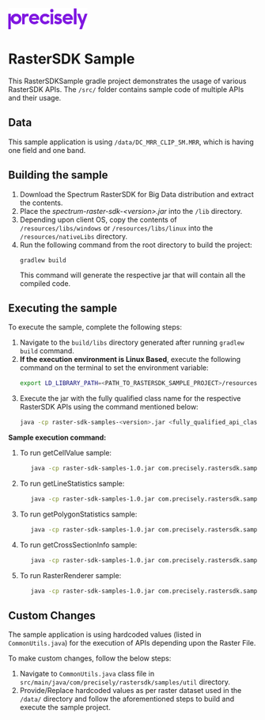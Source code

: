 ![Precisely](https://raw.githubusercontent.com/PreciselyData/big-data/release-5.0/Precisely_Logo.png)
# RasterSDK Sample
This RasterSDKSample gradle project demonstrates the usage of various RasterSDK APIs.
The `/src/` folder contains sample code of multiple APIs and their usage.

## Data
This sample application is using `/data/DC_MRR_CLIP_5M.MRR`, which is having one field and one band.

## Building the sample
1. Download the Spectrum RasterSDK for Big Data distribution and extract the contents.
2. Place the _spectrum-raster-sdk-&lt;version&gt;.jar_ into the `/lib` directory.
3. Depending upon client OS, copy the contents of `/resources/libs/windows` or `/resources/libs/linux` into the `/resources/nativeLibs` directory.
4. Run the following command from the root directory to build the project:
    ```
    gradlew build
    ```
   This command will generate the respective jar that will contain all the compiled code.

## Executing the sample
To execute the sample, complete the following steps:
1. Navigate to the `build/libs` directory generated after running `gradlew build` command.
2. **If the execution environment is Linux Based**, execute the following command on the terminal to set the environment variable:
   ```sh
   export LD_LIBRARY_PATH=<PATH_TO_RASTERSDK_SAMPLE_PROJECT>/resources/nativeLibs
   ```
3. Execute the jar with the fully qualified class name for the respective RasterSDK APIs using the command mentioned below:
   ```sh
   java -cp raster-sdk-samples-<version>.jar <fully_qualified_api_class_name>
    ```

**Sample execution command:**
1. To run getCellValue sample:
   ```sh
      java -cp raster-sdk-samples-1.0.jar com.precisely.rastersdk.samples.api.GetCellValueSample
    ```
2. To run getLineStatistics sample:
   ```sh
      java -cp raster-sdk-samples-1.0.jar com.precisely.rastersdk.samples.api.GetLineStatisticsSample
    ```
3. To run getPolygonStatistics sample:
   ```sh
      java -cp raster-sdk-samples-1.0.jar com.precisely.rastersdk.samples.api.GetPolygonStatisticsSample
    ```
4. To run getCrossSectionInfo sample:
   ```sh
      java -cp raster-sdk-samples-1.0.jar com.precisely.rastersdk.samples.api.GetCrossSectionInfoSample
    ```
5. To run RasterRenderer sample:
   ```sh
      java -cp raster-sdk-samples-1.0.jar com.precisely.rastersdk.samples.api.RasterRendererSample
    ```

## Custom Changes
The sample application is using hardcoded values (listed in `CommonUtils.java`) for the execution of APIs depending upon the Raster File.

To make custom changes, follow the below steps:
1. Navigate to `CommonUtils.java` class file in `src/main/java/com/precisely/rastersdk/samples/util` directory.
2. Provide/Replace hardcoded values as per raster dataset used in the `/data/` directory and follow the aforementioned steps to build and execute the sample project.